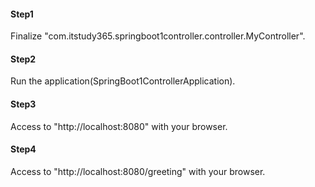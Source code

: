 #### Step1
Finalize "com.itstudy365.springboot1controller.controller.MyController".

#### Step2
Run the application(SpringBoot1ControllerApplication).

#### Step3
Access to "http://localhost:8080" with your browser.

#### Step4
Access to "http://localhost:8080/greeting" with your browser.